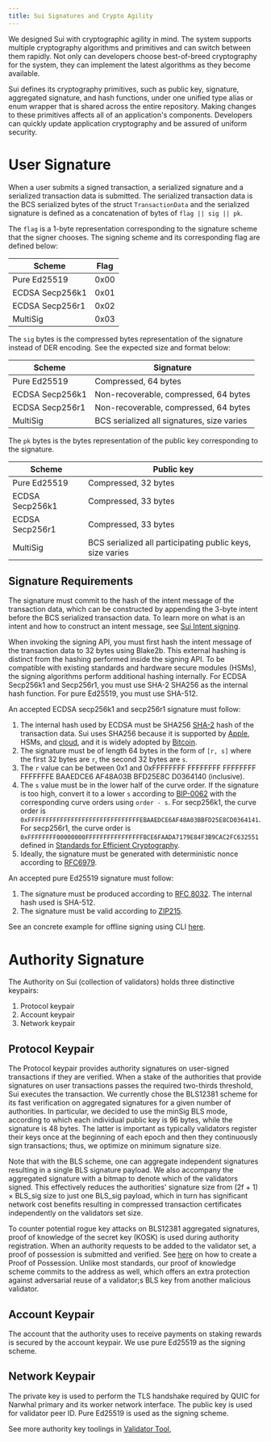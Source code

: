 ```yaml
---
title: Sui Signatures and Crypto Agility
---
```


We designed Sui with cryptographic agility in mind. The system supports multiple cryptography algorithms and primitives and can switch between them rapidly. Not only can developers choose best-of-breed cryptography for the system, they can implement the latest algorithms as they become available.

Sui defines its cryptography primitives, such as public key, signature, aggregated signature, and hash functions, under one unified type alias or enum wrapper that is shared across the entire repository. Making changes to these primitives affects all of an application's components. Developers can quickly update application cryptography and be assured of uniform security.

# User Signature

When a user submits a signed transaction, a serialized signature and a serialized transaction data is submitted. The serialized transaction data is the BCS serialized bytes of the struct `TransactionData` and the serialized signature is defined as a concatenation of bytes of `flag || sig || pk`.

The `flag` is a 1-byte representation corresponding to the signature scheme that the signer chooses. The signing scheme and its corresponding flag are defined below:

| Scheme | Flag |
|---|---|
| Pure Ed25519 | 0x00 |
| ECDSA Secp256k1 | 0x01 |
| ECDSA Secp256r1 | 0x02 |
| MultiSig | 0x03 |

The `sig` bytes is the compressed bytes representation of the signature instead of DER encoding. See the expected size and format below:

| Scheme | Signature |
|---|---|
| Pure Ed25519 | Compressed, 64 bytes |
| ECDSA Secp256k1 | Non-recoverable, compressed, 64 bytes  |
| ECDSA Secp256r1 | Non-recoverable, compressed, 64 bytes |
| MultiSig | BCS serialized all signatures, size varies |

The `pk` bytes is the bytes representation of the public key corresponding to the signature.

| Scheme | Public key |
|---|---|
| Pure Ed25519 | Compressed, 32 bytes |
| ECDSA Secp256k1 | Compressed, 33 bytes |
| ECDSA Secp256r1 | Compressed, 33 bytes |
| MultiSig | BCS serialized all participating public keys, size varies |

## Signature Requirements

The signature must commit to the hash of the intent message of the transaction data, which can be constructed by appending the 3-byte intent before the BCS serialized transaction data. To learn more on what is an intent and how to construct an intent message, see [Sui Intent signing](sui-intent-signing.md).

When invoking the signing API, you must first hash the intent message of the transaction data to 32 bytes using Blake2b. This external hashing is distinct from the hashing performed inside the signing API. To be compatible with existing standards and hardware secure modules (HSMs), the signing algorithms perform additional hashing internally. For ECDSA Secp256k1 and Secp256r1, you must use SHA-2 SHA256 as the internal hash function. For pure Ed25519, you must use SHA-512.

An accepted ECDSA secp256k1 and secp256r1 signature must follow:

 1. The internal hash used by ECDSA must be SHA256 [SHA-2](https://en.wikipedia.org/wiki/SHA-2) hash of the transaction data. Sui uses SHA256 because it is supported by [Apple](https://developer.apple.com/forums/thread/89619), HSMs, and [cloud](https://developer.apple.com/forums/thread/89619), and it is widely adopted by [Bitcoin](https://en.bitcoin.it/wiki/Elliptic_Curve_Digital_Signature_Algorithm).
 1. The signature must be of length 64 bytes in the form of `[r, s]` where the first 32 bytes are `r`, the second 32 bytes are `s`.
 1. The `r` value can be between 0x1 and 0xFFFFFFFF FFFFFFFF FFFFFFFF FFFFFFFE BAAEDCE6 AF48A03B BFD25E8C D0364140 (inclusive).
 1. The `s` value must be in the lower half of the curve order. If the signature is too high, convert it to a lower `s` according to [BIP-0062](https://github.com/bitcoin/bips/blob/master/bip-0062.mediawiki#low-s-values-in-signatures) with the corresponding curve orders using `order - s`. For secp256k1, the curve order is `0xFFFFFFFFFFFFFFFFFFFFFFFFFFFFFFFEBAAEDCE6AF48A03BBFD25E8CD0364141`. For secp256r1, the curve order is `0xFFFFFFFF00000000FFFFFFFFFFFFFFFFBCE6FAADA7179E84F3B9CAC2FC632551` defined in [Standards for Efficient Cryptography](https://secg.org/SEC2-Ver-1.0.pdf).
 1. Ideally, the signature must be generated with deterministic nonce according to [RFC6979](https://www.rfc-editor.org/rfc/rfc6979).

An accepted pure Ed25519 signature must follow:
 1. The signature must be produced according to [RFC 8032](https://www.rfc-editor.org/rfc/rfc8032.html#section-5.1.6). The internal hash used is SHA-512.
 1. The signature must be valid according to [ZIP215](https://github.com/zcash/zips/blob/main/zip-0215.rst).

See an concrete example for offline signing using CLI [here](../cryptography/sui-offline-signing.md).

# Authority Signature

The Authority on Sui (collection of validators) holds three distinctive keypairs:

 1. Protocol keypair
 1. Account keypair
 1. Network keypair

## Protocol Keypair
The Protocol keypair provides authority signatures on user-signed transactions if they are verified. When a stake of the authorities that provide signatures on user transactions passes the required two-thirds threshold, Sui executes the transaction. We currently chose the BLS12381 scheme for its fast verification on aggregated signatures for a given number of authorities. In particular, we decided to use the minSig BLS mode, according to which each individual public key is 96 bytes, while the signature is 48 bytes. The latter is important as typically validators register their keys once at the beginning of each epoch and then they continuously sign transactions; thus, we optimize on minimum signature size.

Note that with the BLS scheme, one can aggregate independent signatures resulting in a single BLS signature payload. We also accompany the aggregated signature with a bitmap to denote which of the validators signed. This effectively reduces the authorities' signature size from (2f + 1) × BLS_sig size to just one BLS_sig payload, which in turn has significant network cost benefits resulting in compressed transaction certificates independently on the validators set size.

To counter potential rogue key attacks on BLS12381 aggregated signatures, proof of knowledge of the secret key (KOSK) is used during authority registration. When an authority requests to be added to the validator set, a proof of possession is submitted and verified. See [here](sui-intent-signing.md) on how to create a Proof of Possession. Unlike most standards, our proof of knowledge scheme commits to the address as well, which offers an extra protection against adversarial reuse of a validator;s BLS key from another malicious validator.

## Account Keypair
The account that the authority uses to receive payments on staking rewards is secured by the account keypair. We use pure Ed25519 as the signing scheme.

## Network Keypair
The private key is used to perform the TLS handshake required by QUIC for Narwhal primary and its worker network interface. The public key is used for validator peer ID. Pure Ed25519 is used as the signing scheme.

See more authority key toolings in [Validator Tool](../../../../nre/validator_tool.md), 